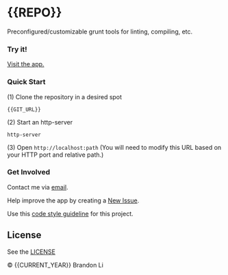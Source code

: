 <!-- Copyright © {{CURRENT_YEAR}} Brandon Li. All rights reserved. -->

<!--===========================================================================
#
# IMPORTANT: This file was generated by `grunt generate-readme`. This is meant
#            to be a general template, and CAN/SHOULD be modified to suite
#            your repository.
#
# IMPORTANT: `grunt generate-readme` is a custom command (Found
#            https://github.com/brandonLi8/grunt-config/Gruntfile.js). Your 
#            repository's Gruntfile must extend to this Gruntfile to run the 
#            command.
#
# IMPORTANT: Your package.json determines the content of this file. See
#            `../grunt-commands/generate.js` for documentation on setup.
# 
# @author Brandon Li brandon.li820@gmail.com
#
#===========================================================================-->

# {{REPO}}

Preconfigured/customizable grunt tools for linting, compiling, etc.

### Try it!
<a href="https://github.com/brandonLi8/grunt-config#readme" target="_blank">Visit the app.</a>

<!-- Uncomment to add a screen shot:  -->
<!-- <img src="" alt="Screenshot" style="width: 400px;"/></a> -->

### Quick Start
(1) Clone the repository in a desired spot
```
{{GIT_URL}}
```
(2) Start an http-server
```
http-server
```

(3) Open `http://localhost:path` (You will need to modify this URL based on your HTTP port and relative path.)

### Get Involved

Contact me via <a href="mailto:brandon.li820@gmail.com" target="_blank"> email</a>.

Help improve the app by creating a <a href="{{ISSUE_URL}}" target="_blank">New Issue</a>.

<!-- NOTE: this can change to whatever you want.. create a fork to customizable the code style -->
Use this [code style guideline](https://github.com/brandonLi8/grunt-config/templates/code-style.md) for this project.

## License
See the <a href="MIT" target="_blank">LICENSE</a>

© {{CURRENT_YEAR}} Brandon Li